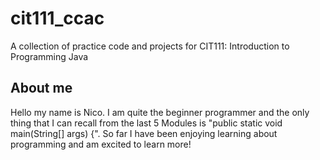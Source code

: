 # cit111_ccac
A collection of practice code and projects for CIT111: Introduction to Programming Java

## About me
Hello my name is Nico.  I am quite the beginner programmer and the only thing that I can recall from the last 5 Modules is "public static void main(String[] args) {".  So far I have been enjoying learning about programming and am excited to learn more!
